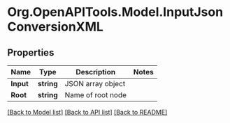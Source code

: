 # Org.OpenAPITools.Model.InputJsonConversionXML
## Properties

Name | Type | Description | Notes
------------ | ------------- | ------------- | -------------
**Input** | **string** | JSON array object | 
**Root** | **string** | Name of root node | 

[[Back to Model list]](../README.md#documentation-for-models) [[Back to API list]](../README.md#documentation-for-api-endpoints) [[Back to README]](../README.md)

